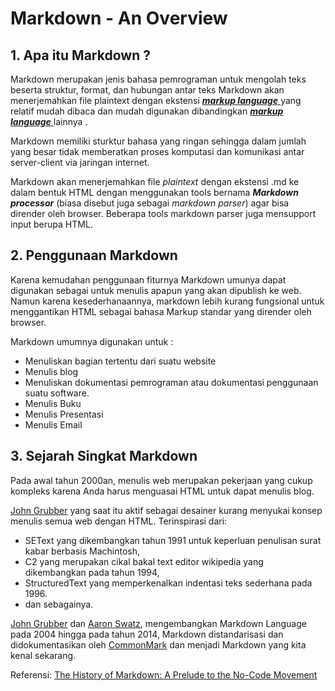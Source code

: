# Markdown - An Overview

## 1. Apa itu Markdown ? 

Markdown merupakan jenis bahasa pemrograman untuk mengolah teks beserta struktur, format, dan hubungan antar teks Markdown akan menerjemahkan file plaintext dengan ekstensi [***markup language*** ](https://en.wikipedia.org/wiki/Markup_language#:~:text=Markup%20language%20refers%20to%20a,content%20to%20facilitating%20automated%20processing.) yang relatif mudah dibaca dan mudah digunakan dibandingkan [***markup language*** ](https://en.wikipedia.org/wiki/Markup_language#:~:text=Markup%20language%20refers%20to%20a,content%20to%20facilitating%20automated%20processing.) lainnya . 
	 
Markdown memiliki sturktur bahasa yang ringan sehingga dalam jumlah yang besar tidak memberatkan proses komputasi dan komunikasi antar server-client via jaringan internet.  

Markdown akan menerjemahkan file *plaintext* dengan ekstensi .md ke dalam bentuk HTML dengan menggunakan tools bernama  ***Markdown processor*** (biasa disebut juga sebagai *markdown parser*) agar bisa dirender oleh browser. Beberapa tools markdown parser juga mensupport input berupa HTML.      

## 2. Penggunaan Markdown

Karena kemudahan penggunaan fiturnya Markdown umunya dapat digunakan sebagai untuk menulis apapun yang akan dipublish ke web. Namun karena kesederhanaannya, markdown lebih kurang fungsional untuk menggantikan HTML sebagai bahasa Markup standar yang dirender oleh browser.   

Markdown umumnya digunakan untuk :
- Menuliskan bagian tertentu dari suatu website
- Menulis blog
- Menuliskan dokumentasi pemrograman atau dokumentasi penggunaan suatu software.
- Menulis Buku
- Menulis Presentasi
- Menulis Email

## 3. Sejarah Singkat Markdown
Pada awal tahun 2000an, menulis web merupakan pekerjaan yang cukup kompleks karena Anda harus menguasai HTML untuk dapat menulis blog. 

[John Grubber](https://en.wikipedia.org/wiki/John_Gruber) yang saat itu aktif sebagai desainer kurang menyukai konsep menulis semua web dengan HTML. Terinspirasi dari: 
-  SEText yang dikembangkan tahun 1991 untuk keperluan penulisan surat kabar berbasis Machintosh,
- C2 yang merupakan cikal bakal text editor wikipedia yang dikembangkan pada tahun 1994, 
- StructuredText yang memperkenalkan indentasi teks sederhana pada 1996.  
- dan sebagainya.

[John Grubber](https://en.wikipedia.org/wiki/John_Gruber) dan [Aaron Swatz](https://en.wikipedia.org/wiki/Aaron_Swartz), mengembangkan Markdown Language pada 2004 hingga pada tahun 2014, Markdown distandarisasi dan didokumentasikan oleh [CommonMark](https://commonmark.org/) dan menjadi Markdown yang kita kenal sekarang.

Referensi: [The History of Markdown: A Prelude to the No-Code Movement](https://www.taskade.com/blog/markdown-history/) 